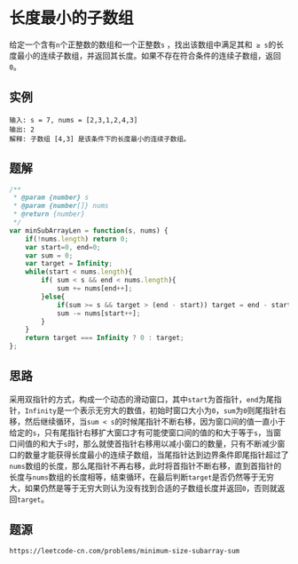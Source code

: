 # 长度最小的子数组
给定一个含有`n`个正整数的数组和一个正整数`s` ，找出该数组中满足其和` ≥ s`的长度最小的连续子数组，并返回其长度。如果不存在符合条件的连续子数组，返回`0`。

## 实例

```
输入: s = 7, nums = [2,3,1,2,4,3]
输出: 2
解释: 子数组 [4,3] 是该条件下的长度最小的连续子数组。
```

## 题解

```javascript
/**
 * @param {number} s
 * @param {number[]} nums
 * @return {number}
 */
var minSubArrayLen = function(s, nums) {
    if(!nums.length) return 0;
    var start=0, end=0;
    var sum = 0;
    var target = Infinity;
    while(start < nums.length){
        if( sum < s && end < nums.length){
            sum += nums[end++];
        }else{
            if(sum >= s && target > (end - start)) target = end - start;
            sum -= nums[start++];
        } 
    }
    return target === Infinity ? 0 : target;
};
```

## 思路
采用双指针的方式，构成一个动态的滑动窗口，其中`start`为首指针，`end`为尾指针，`Infinity`是一个表示无穷大的数值，初始时窗口大小为`0`，`sum`为`0`则尾指针右移，然后继续循环，当`sum < s`的时候尾指针不断右移，因为窗口间的值一直小于给定的`s`，只有尾指针右移扩大窗口才有可能使窗口间的值的和大于等于`s`，当窗口间值的和大于`s`时，那么就使首指针右移用以减小窗口的数量，只有不断减少窗口的数量才能获得长度最小的连续子数组，当尾指针达到边界条件即尾指针超过了`nums`数组的长度，那么尾指针不再右移，此时将首指针不断右移，直到首指针的长度与`nums`数组的长度相等，结束循环，在最后判断`target`是否仍然等于无穷大，如果仍然是等于无穷大则认为没有找到合适的子数组长度并返回`0`，否则就返回`target`。



## 题源

```
https://leetcode-cn.com/problems/minimum-size-subarray-sum
```
